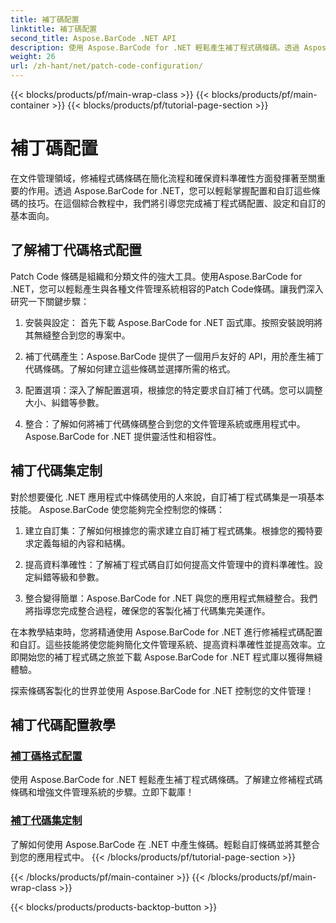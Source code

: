 ```yaml
---
title: 補丁碼配置
linktitle: 補丁碼配置
second_title: Aspose.BarCode .NET API
description: 使用 Aspose.BarCode for .NET 輕鬆產生補丁程式碼條碼。透過 Aspose.BarCode 教學了解如何配置和自訂補丁代碼格式。
weight: 26
url: /zh-hant/net/patch-code-configuration/
---
```


{{< blocks/products/pf/main-wrap-class >}}
{{< blocks/products/pf/main-container >}}
{{< blocks/products/pf/tutorial-page-section >}}

# 補丁碼配置


在文件管理領域，修補程式碼條碼在簡化流程和確保資料準確性方面發揮著至關重要的作用。透過 Aspose.BarCode for .NET，您可以輕鬆掌握配置和自訂這些條碼的技巧。在這個綜合教程中，我們將引導您完成補丁程式碼配置、設定和自訂的基本面向。

## 了解補丁代碼格式配置

Patch Code 條碼是組織和分類文件的強大工具。使用Aspose.BarCode for .NET，您可以輕鬆產生與各種文件管理系統相容的Patch Code條碼。讓我們深入研究一下關鍵步驟：

1. 安裝與設定： 首先下載 Aspose.BarCode for .NET 函式庫。按照安裝說明將其無縫整合到您的專案中。

2. 補丁代碼產生：Aspose.BarCode 提供了一個用戶友好的 API，用於產生補丁代碼條碼。了解如何建立這些條碼並選擇所需的格式。

3. 配置選項：深入了解配置選項，根據您的特定要求自訂補丁代碼。您可以調整大小、糾錯等參數。

4. 整合：了解如何將補丁代碼條碼整合到您的文件管理系統或應用程式中。 Aspose.BarCode for .NET 提供靈活性和相容性。

## 補丁代碼集定制

對於想要優化 .NET 應用程式中條碼使用的人來說，自訂補丁程式碼集是一項基本技能。 Aspose.BarCode 使您能夠完全控制您的條碼：

1. 建立自訂集：了解如何根據您的需求建立自訂補丁程式碼集。根據您的獨特要求定義每組的內容和結構。

2. 提高資料準確性：了解補丁程式碼自訂如何提高文件管理中的資料準確性。設定糾錯等級和參數。

3. 整合變得簡單：Aspose.BarCode for .NET 與您的應用程式無縫整合。我們將指導您完成整合過程，確保您的客製化補丁代碼集完美運作。

在本教學結束時，您將精通使用 Aspose.BarCode for .NET 進行修補程式碼配置和自訂。這些技能將使您能夠簡化文件管理系統、提高資料準確性並提高效率。立即開始您的補丁程式碼之旅並下載 Aspose.BarCode for .NET 程式庫以獲得無縫體驗。 

探索條碼客製化的世界並使用 Aspose.BarCode for .NET 控制您的文件管理！
## 補丁代碼配置教學
### [補丁碼格式配置](./patch-code-format-configuration/)
使用 Aspose.BarCode for .NET 輕鬆產生補丁程式碼條碼。了解建立修補程式碼條碼和增強文件管理系統的步驟。立即下載庫！
### [補丁代碼集定制](./patch-code-set-customization/)
了解如何使用 Aspose.BarCode 在 .NET 中產生條碼。輕鬆自訂條碼並將其整合到您的應用程式中。
{{< /blocks/products/pf/tutorial-page-section >}}

{{< /blocks/products/pf/main-container >}}
{{< /blocks/products/pf/main-wrap-class >}}

{{< blocks/products/products-backtop-button >}}

